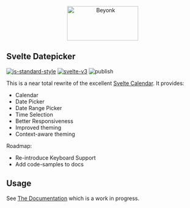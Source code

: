 <p align="center">
  <img width="186" height="90" src="https://user-images.githubusercontent.com/218949/44782765-377e7c80-ab80-11e8-9dd8-fce0e37c235b.png" alt="Beyonk" />
</p>

## Svelte Datepicker

[![js-standard-style](https://img.shields.io/badge/code%20style-standard-brightgreen.svg)](http://standardjs.com) [![svelte-v3](https://img.shields.io/badge/svelte-v3-blueviolet.svg)](https://svelte.dev) ![publish](https://github.com/beyonk-adventures/svelte-datepicker/workflows/publish/badge.svg)

This is a near total rewrite of the excellent [Svelte Calendar](https://github.com/6eDesign/svelte-calendar). It provides:

* Calendar
* Date Picker
* Date Range Picker
* Time Selection
* Better Responsiveness
* Improved theming
* Context-aware theming

Roadmap:

* Re-introduce Keyboard Support
* Add code-samples to docs

## Usage

See [The Documentation](https://svelte-datepicker.vercel.app) which is a work in progress.